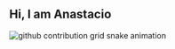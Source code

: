 
## Hi, I am Anastacio


 ![github contribution grid snake animation](https://raw.githubusercontent.com/anastar99/anastar99/output/ocean.gif)
